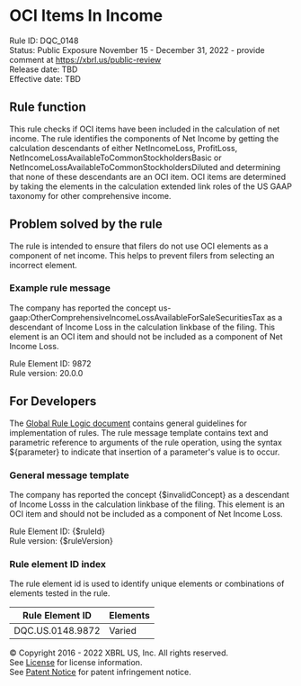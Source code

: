 # OCI Items In Income  
Rule ID: DQC_0148  
Status: Public Exposure November 15 - December 31, 2022 - provide comment at https://xbrl.us/public-review  
Release date: TBD  
Effective date: TBD  
  
## Rule function
This rule checks if OCI items have been included in the calculation of net income.  The rule identifies the components of Net Income by getting the calculation descendants of either NetIncomeLoss, ProfitLoss, NetIncomeLossAvailableToCommonStockholdersBasic or NetIncomeLossAvailableToCommonStockholdersDiluted and determining that none of these descendants are an OCI item. OCI items are determined by taking the elements in the calculation extended link roles of the US GAAP taxonomy for other comprehensive income.

## Problem solved by the rule  
The rule is intended to ensure that filers do not use OCI elements as a component of net income. This helps to prevent filers from selecting an incorrect element. 

### Example rule message
The company has reported the concept us-gaap:OtherComprehensiveIncomeLossAvailableForSaleSecuritiesTax as a descendant of Income Loss in the calculation linkbase of the filing.  This element is an OCI item and should not be included as a component of Net Income Loss.  

Rule Element ID: 9872  
Rule version: 20.0.0 

## For Developers  
The [Global Rule Logic document](https://github.com/DataQualityCommittee/dqc_us_rules/blob/master/docs/GlobalRuleLogic.md) contains general guidelines for implementation of rules. The rule message template contains text and parametric reference to arguments of the rule operation, using the syntax ${parameter} to indicate that insertion of a parameter's value is to occur.  
  
### General message template 
The company has reported the concept {$invalidConcept} as a descendant of Income Losss in the calculation linkbase of the filing.  This element is an OCI item and should not be included as a component of Net Income Loss.  

Rule Element ID: {$ruleId}  
Rule version: {$ruleVersion}  

### Rule element ID index  
The rule element id is used to identify unique elements or combinations of elements tested in the rule.

|Rule Element ID|Elements|
|--- |--- |
|DQC.US.0148.9872|Varied|

© Copyright 2016 - 2022 XBRL US, Inc. All rights reserved.   
See [License](https://xbrl.us/dqc-license) for license information.  
See [Patent Notice](https://xbrl.us/dqc-patent) for patent infringement notice.  